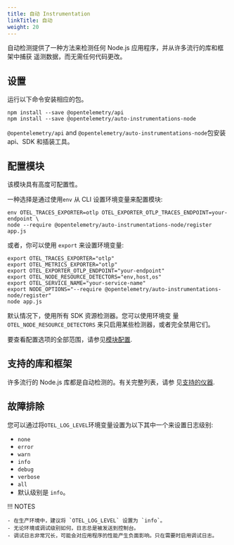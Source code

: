 ```yaml
---
title: 自动 Instrumentation
linkTitle: 自动
weight: 20
---
```


自动检测提供了一种方法来检测任何 Node.js 应用程序，并从许多流行的库和框架中捕获
遥测数据，而无需任何代码更改。

## 设置

运行以下命令安装相应的包。

```shell
npm install --save @opentelemetry/api
npm install --save @opentelemetry/auto-instrumentations-node
```

`@opentelemetry/api` and `@opentelemetry/auto-instrumentations-node`包安装
api、SDK 和插装工具。

## 配置模块

该模块具有高度可配置性。

一种选择是通过使用`env` 从 CLI 设置环境变量来配置模块:

```shell
env OTEL_TRACES_EXPORTER=otlp OTEL_EXPORTER_OTLP_TRACES_ENDPOINT=your-endpoint \
node --require @opentelemetry/auto-instrumentations-node/register app.js
```

或者，你可以使用 `export` 来设置环境变量:

```shell
export OTEL_TRACES_EXPORTER="otlp"
export OTEL_METRICS_EXPORTER="otlp"
export OTEL_EXPORTER_OTLP_ENDPOINT="your-endpoint"
export OTEL_NODE_RESOURCE_DETECTORS="env,host,os"
export OTEL_SERVICE_NAME="your-service-name"
export NODE_OPTIONS="--require @opentelemetry/auto-instrumentations-node/register"
node app.js
```

默认情况下，使用所有 SDK 资源检测器。您可以使用环境变
量`OTEL_NODE_RESOURCE_DETECTORS` 来只启用某些检测器，或者完全禁用它们。

要查看配置选项的全部范围，请参见[模块配置](module-config).

## 支持的库和框架

许多流行的 Node.js 库都是自动检测的。有关完整列表，请参
见[支持的仪器](https://github.com/open-telemetry/opentelemetry-js-contrib/tree/main/metapackages/auto-instrumentations-node#supported-instrumentations).

## 故障排除

您可以通过将`OTEL_LOG_LEVEL`环境变量设置为以下其中一个来设置日志级别:

- `none`
- `error`
- `warn`
- `info`
- `debug`
- `verbose`
- `all`
- 默认级别是 `info`。

!!! NOTES

    - 在生产环境中，建议将 `OTEL_LOG_LEVEL` 设置为 `info`。
    - 无论环境或调试级别如何，日志总是被发送到控制台。
    - 调试日志非常冗长，可能会对应用程序的性能产生负面影响。只在需要时启用调试日志。
